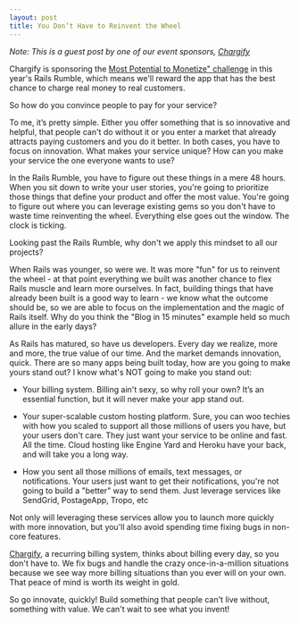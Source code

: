 ```yaml
---
layout: post
title: You Don’t Have to Reinvent the Wheel
---
```


_Note: This is a guest post by one of our event sponsors,
[Chargify](http://chargify.com)_

Chargify is sponsoring the [Most Potential to
Monetize" challenge](/challenges/monetize) in this year's Rails Rumble, which means we'll reward the app that has the best chance to charge real money to real customers.

So how do you convince people to pay for your service?

To me, it’s pretty simple.  Either you offer something that is so innovative and helpful, that people can't do without it or you enter a market that already attracts paying customers and you do it better. In both cases, you have to focus on innovation.  What makes your service unique?  How can you make your service the one everyone wants to use?

In the Rails Rumble, you have to figure out these things in a mere 48 hours.  When you sit down to write your user stories, you're going to prioritize those things that define your product and offer the most value.  You're going to figure out where you can leverage existing gems so you don't have to waste time reinventing the wheel. Everything else goes out the window.  The clock is ticking.

Looking past the Rails Rumble, why don't we apply this mindset to all our projects?

When Rails was younger, so were we.  It was more "fun" for us to reinvent the wheel - at that point everything we built was another chance to flex Rails muscle and learn more ourselves.  In fact, building things that have already been built is a good way to learn - we know what the outcome should be, so we are able to focus on the implementation and the magic of Rails itself.  Why do you think the "Blog in 15 minutes" example held so much allure in the early days?

As Rails has matured, so have us developers.  Every day we realize, more and more, the true value of our time.  And the market demands innovation, quick.  There are so many apps being built today, how are you going to make yours stand out?  I know what's NOT going to make you stand out:

* Your billing system.  Billing ain't sexy, so why roll your own?  It’s an essential function, but it will never make your app stand out.

* Your super-scalable custom hosting platform.  Sure, you can woo techies with how you scaled to support all those millions of users you have, but your users don't care.  They just want your service to be online and fast.  All the time.  Cloud hosting like Engine Yard and Heroku have your back, and will take you a long way.

* How you sent all those millions of emails, text messages, or notifications.  Your users just want to get their notifications, you're not going to build a "better" way to send them.  Just leverage services like SendGrid, PostageApp, Tropo, etc

Not only will leveraging these services allow you to launch more quickly with more innovation, but you'll also avoid spending time fixing bugs in non-core features.

[Chargify](http://chargify.com), a recurring billing system, thinks about billing every day, so you don't have to.  We fix bugs and handle the crazy once-in-a-million situations because we see way more billing situations than you ever will on your own.  That peace of mind is worth its weight in gold.

So go innovate, quickly!  Build something that people can't live without, something with value.  We can't wait to see what you invent!
